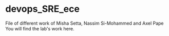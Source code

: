 # devops_SRE_ece

File of different work of Misha Setta, Nassim Si-Mohammed and Axel Pape
You will find the lab's work here.
